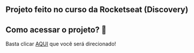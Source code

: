 ## Projeto feito no curso da Rocketseat (Discovery)


## Como acessar o projeto? 🤔

Basta clicar [AQUI](https://paulocesargit.github.io/Portifolio-instagram/) que você será direcionado!
